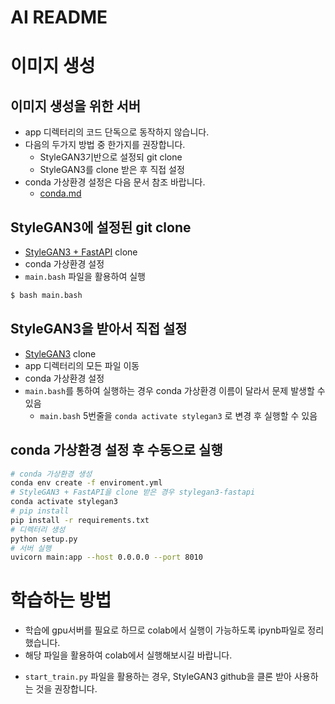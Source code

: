 # AI README

# 이미지 생성

## 이미지 생성을 위한 서버
- app 디렉터리의 코드 단독으로 동작하지 않습니다.
- 다음의 두가지 방법 중 한가지를 권장합니다.
  - StyleGAN3기반으로 설정되 git clone
  - StyleGAN3를 clone 받은 후 직접 설정
- conda 가상환경 설정은 다음 문서 참조 바랍니다.
  - [conda.md](conda.md)

## StyleGAN3에 설정된 git clone
- [StyleGAN3 + FastAPI](https://github.com/mintropy/stylegan3) clone
- conda 가상환경 설정
- `main.bash` 파일을 활용하여 실행

```bash
$ bash main.bash
```

## StyleGAN3을 받아서 직접 설정
- [StyleGAN3](https://github.com/NVlabs/stylegan3) clone
- app 디렉터리의 모든 파일 이동
- conda 가상환경 설정
- `main.bash`를 통하여 실행하는 경우 conda 가상환경 이름이 달라서 문제 발생할 수 있음
    - `main.bash` 5번줄을 `conda activate stylegan3` 로 변경 후 실행할 수 있음

## conda 가상환경 설정 후 수동으로 실행
```bash
# conda 가상환경 생성
conda env create -f enviroment.yml
# StyleGAN3 + FastAPI을 clone 받은 경우 stylegan3-fastapi
conda activate stylegan3
# pip install
pip install -r requirements.txt
# 디렉터리 생성
python setup.py
# 서버 실행
uvicorn main:app --host 0.0.0.0 --port 8010
```

# 학습하는 방법
* 학습에 gpu서버를 필요로 하므로 colab에서 실행이 가능하도록 ipynb파일로 정리했습니다.
* 해당 파일을 활용하여 colab에서 실행해보시길 바랍니다.
- `start_train.py` 파일을 활용하는 경우, StyleGAN3 github을 클론 받아 사용하는 것을 권장합니다.
